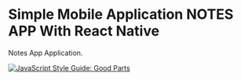 # Simple Mobile Application NOTES APP With React Native
Notes App Application.

[![JavaScript Style Guide: Good Parts](https://github.com/facebook/react-native?style=flat)](https://github.com/dwyl/goodparts "JavaScript The Good Parts")

